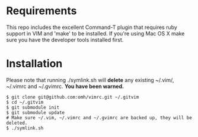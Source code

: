 # Requirements #

This repo includes the excellent Command-T plugin that requires ruby support in VIM and 'make' to be installed.
If you're using Mac OS X make sure you have the developer tools installed first.

# Installation #

Please note that running ./symlink.sh will **delete** any existing ~/.vim/, ~/.vimrc and ~/.gvimrc. 
**You have been warned.**

    $ git clone git@github.com:omh/vimrc.git ~/.gitvim
    $ cd ~/.gitvim
    $ git submodule init
    $ git submodule update
    # Make sure ~/.vim, ~/.vimrc and ~/.gvimrc are backed up, they will be deleted.
    $ ./symlink.sh


